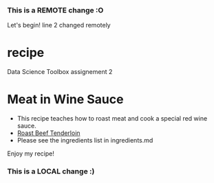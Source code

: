 ### This is a REMOTE change :O
Let's begin!
line 2 changed remotely
# recipe
Data Science Toolbox assignement 2

# Meat in Wine Sauce

- This recipe teaches how to roast meat and cook a special red wine sauce.
- [Roast Beef Tenderloin](https://www.onceuponachef.com/recipes/roast-beef-tenderloin-wine-sauce.html)
- Please see the ingredients list in ingredients.md


Enjoy my recipe!
### This is a LOCAL change :)